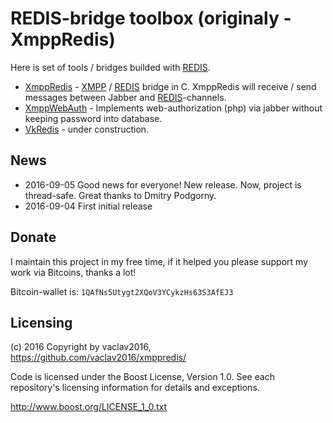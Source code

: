 # REDIS-bridge toolbox (originaly - XmppRedis)

Here is set of tools / bridges builded with [REDIS](http://redis.io/).

* [XmppRedis](xmppredis/) - [XMPP](http://xmpp.org/) / [REDIS](http://redis.io/) bridge in C. XmppRedis will receive / send messages between Jabber and [REDIS](http://redis.io/)-channels.
* [XmppWebAuth](xmppwebauth/) - Implements web-authorization (php) via jabber without keeping password into database.
* [VkRedis](vkredis/) - under construction.

## News

* 2016-09-05 Good news for everyone! New release. Now, project is thread-safe. Great thanks to Dmitry Podgorny.
* 2016-09-04 First initial release

## Donate

I maintain this project in my free time, if it helped you please support my work via Bitcoins, thanks a lot!

Bitcoin-wallet is: `1QAfNs5Utygt2XQoV3YCykzHs63S3AfEJ3`

## Licensing

(с) 2016 Copyright by vaclav2016, https://github.com/vaclav2016/xmppredis/

Code is licensed under the Boost License, Version 1.0. See each
repository's licensing information for details and exceptions.

http://www.boost.org/LICENSE_1_0.txt
